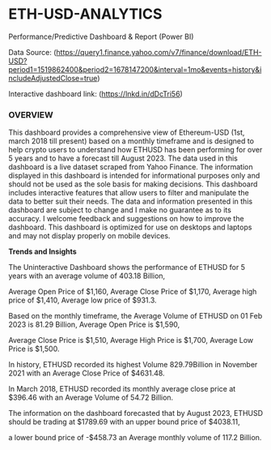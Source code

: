 # ETH-USD-ANALYTICS
Performance/Predictive Dashboard & Report
(Power BI)

Data Source: (https://query1.finance.yahoo.com/v7/finance/download/ETH-USD?period1=1519862400&period2=1678147200&interval=1mo&events=history&includeAdjustedClose=true)

Interactive dashboard link: (https://lnkd.in/dDcTri56)
### OVERVIEW

This dashboard provides a comprehensive view of Ethereum-USD (1st, march 2018 till present) based on a monthly timeframe and is 
designed to help crypto users to understand how ETHUSD has been performing for over 5 years and to have a forecast till August 2023. 
The data used in this dashboard is a live dataset scraped from Yahoo Finance. The information displayed in this dashboard is intended 
for informational purposes only and should not be used as the sole basis for making decisions.
This dashboard includes interactive features that allow users to filter and manipulate the data to better suit their needs.
The data and information presented in this dashboard are subject to change and I make no guarantee as to its accuracy.
I welcome feedback and suggestions on how to improve the dashboard. This dashboard is optimized for use on desktops and laptops 
and may not display properly on mobile devices.

**Trends and Insights**

The Uninteractive Dashboard shows the performance of ETHUSD for 5 years with an average volume of 403.18 Billion,

Average Open Price of $1,160, Average Close Price of $1,170, Average high price of $1,410, Average low price of $931.3.

Based on the monthly timeframe, the Average Volume of ETHUSD on 01 Feb 2023 is 81.29 Billion, Average Open Price is $1,590,

Average Close Price is $1,510, Average High Price is $1,700, Average Low Price is $1,500.

In history, ETHUSD recorded its highest Volume 829.79Billion in November 2021 with an Average Close Price of $4631.48.

In March 2018, ETHUSD recorded its monthly average close price at $396.46 with an Average Volume of 54.72 Billion.

The information on the dashboard forecasted that by August 2023, ETHUSD should be trading at $1789.69 with an upper bound price of $4038.11,

a lower bound price of -$458.73 an Average monthly volume of 117.2 Billion.
